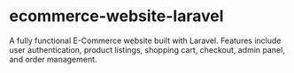 # ecommerce-website-laravel
A fully functional E-Commerce website built with Laravel. Features include user authentication, product listings, shopping cart, checkout, admin panel, and order management.
